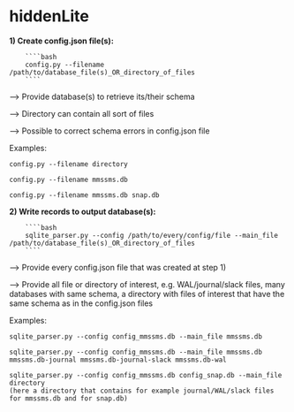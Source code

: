 # hiddenLite
 
**1) Create config.json file(s):**

        ````bash
        config.py --filename /path/to/database_file(s)_OR_directory_of_files
        ````

--> Provide database(s) to retrieve its/their schema

--> Directory can contain all sort of files

--> Possible to correct schema errors in config.json file


Examples:

    config.py --filename directory

    config.py --filename mmssms.db

    config.py --filename mmssms.db snap.db 



**2) Write records to output database(s):**

        ````bash
        sqlite_parser.py --config /path/to/every/config/file --main_file /path/to/database_file(s)_OR_directory_of_files
        ````

--> Provide every config.json file that was created at step 1)

--> Provide all file or directory of interest, e.g. WAL/journal/slack files, many databases with same schema, a directory with files of interest that have the same schema as in the config.json files


Examples:
    
    sqlite_parser.py --config config_mmssms.db --main_file mmssms.db
    
    sqlite_parser.py --config config_mmssms.db --main_file mmssms.db mmssms.db-journal mmssms.db-journal-slack mmssms.db-wal
    
    sqlite_parser.py --config config_mmssms.db config_snap.db --main_file directory
    (here a directory that contains for example journal/WAL/slack files for mmssms.db and for snap.db)

